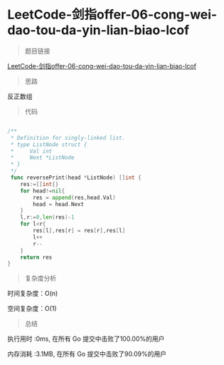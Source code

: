 #  LeetCode-剑指offer-06-cong-wei-dao-tou-da-yin-lian-biao-lcof

>题目链接

[LeetCode-剑指offer-06-cong-wei-dao-tou-da-yin-lian-biao-lcof](https://leetcode-cn.com/problems/cong-wei-dao-tou-da-yin-lian-biao-lcof/)


>思路

反正数组

>代码

```go

/**
 * Definition for singly-linked list.
 * type ListNode struct {
 *     Val int
 *     Next *ListNode
 * }
 */
 func reversePrint(head *ListNode) []int {
    res:=[]int{}
    for head!=nil{
        res = append(res,head.Val)
        head = head.Next
    }
    l,r:=0,len(res)-1
    for l<r{
        res[l],res[r] = res[r],res[l]
        l++
        r--
    }
    return res
}


```

>复杂度分析

时间复杂度：O(n)

空间复杂度：O(1)

>总结

执行用时 :0ms, 在所有 Go 提交中击败了100.00%的用户

内存消耗 :3.1MB, 在所有 Go 提交中击败了90.09%的用户
